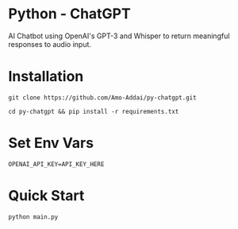 # Python - ChatGPT
AI Chatbot using OpenAI's GPT-3 and Whisper to return meaningful responses to audio input.

# Installation
```
git clone https://github.com/Amo-Addai/py-chatgpt.git
```
```
cd py-chatgpt && pip install -r requirements.txt
```

# Set Env Vars
```
OPENAI_API_KEY=API_KEY_HERE
```

# Quick Start
```
python main.py
```
